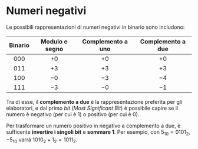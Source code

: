 # Numeri negativi

Le possibili rappresentazioni di numeri negativi in binario sono includono:

| Binario | Modulo e segno | Complemento a uno | Complemento a due |
|:-:|:-:|:-:|:-:|
| $000$ | $+0$ | $+0$ | $+0$ |
| $011$ | $+3$ | $+3$ | $+3$ |
| $100$ | $-0$ | $-3$ | $-4$ |
| $111$ | $-3$ | $-0$ | $-1$ |

Tra di esse, il **complemento a due** è la rappresentazione preferita per gli elaboratori, e dal primo _bit_ (_Most Significant Bit_) è possibile capire se il numero è negativo (per cui è $1$) o positivo (per cui è $0$).

Per trasformare un numero positivo in negativo a complemento a due, è sufficente **invertire i singoli bit** e **sommare 1**.
Per esempio, con $5_{10} = 0101_2$, $-5_{10}$ varrà $1010_2 + 1_2 = 1011_2$.
